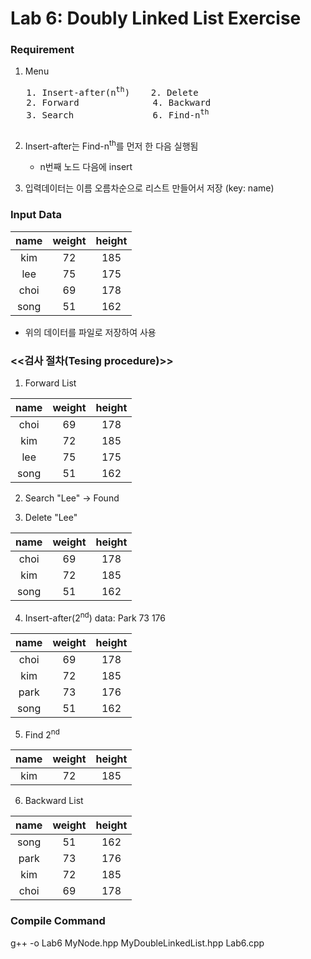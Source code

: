 # Lab 6: Doubly Linked List Exercise

### Requirement

  1. Menu
  <pre>
   1. Insert-after(n<sup>th</sup>)    2. Delete
   2. Forward              4. Backward
   3. Search               6. Find-n<sup>th</sup>
  </pre>

  2. Insert-after는 Find-n<sup>th</sup>를 먼저 한 다음 실행됨
    
     - n번째 노드 다음에 insert

  3. 입력데이터는 이름 오름차순으로 리스트 만들어서 저장 (key: name)

### Input Data

| name  | weight | height |
| :---: | :----: | :----: |
|  kim  |   72   |  185   |
|  lee  |   75   |  175   |
| choi  |   69   |  178   |
| song  |   51   |  162   |

 - 위의 데이터를 파일로 저장하여 사용

### <<검사 절차(Tesing procedure)>>

1. Forward List

| name  | weight | height |
| :---: | :----: | :----: |
| choi  |   69   |  178   |
|  kim  |   72   |  185   |
|  lee  |   75   |  175   |
| song  |   51   |  162   |

2. Search "Lee" -> Found

3. Delete "Lee"

| name  | weight | height |
| :---: | :----: | :----: |
| choi  |   69   |  178   |
|  kim  |   72   |  185   |
| song  |   51   |  162   |

4. Insert-after(2<sup>nd</sup>) data: Park 73 176

| name  | weight | height |
| :---: | :----: | :----: |
| choi  |   69   |  178   |
|  kim  |   72   |  185   |
| park  |   73   |  176   |
| song  |   51   |  162   |

5. Find 2<sup>nd</sup>

| name  | weight | height |
| :---: | :----: | :----: |
|  kim  |   72   |  185   |

6. Backward List

| name  | weight | height |
| :---: | :----: | :----: |
| song  |   51   |  162   |
| park  |   73   |  176   |
|  kim  |   72   |  185   |
| choi  |   69   |  178   |

### Compile Command

g++ -o Lab6 MyNode.hpp MyDoubleLinkedList.hpp Lab6.cpp